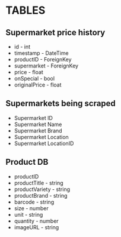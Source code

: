 # TABLES

## Supermarket price history
 - id - int
 - timestamp - DateTime
 - productID - ForeignKey
 - supermarket - ForeignKey
 - price - float
 - onSpecial - bool
 - originalPrice - float

## Supermarkets being scraped
 - Supermarket ID
 - Supermarket Name
 - Supermarket Brand
 - Supermarket Location
 - Supermarket LocationID

## Product DB
 - productID
 - productTitle - string
 - productVariety - string
 - productBrand - string
 - barcode - string
 - size - number
 - unit - string
 - quantity - number
 - imageURL - string